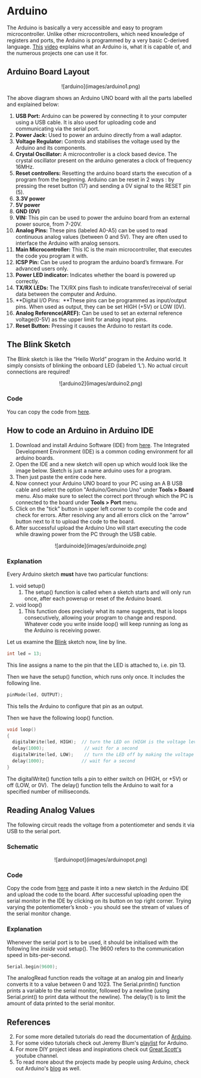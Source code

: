 # Arduino

The Arduino is basically a very accessible and easy to program microcontroller. Unlike other microcontrollers, which need knowledge of registers and ports, the Arduino is programmed by a very basic C-derived language. [This](https://www.youtube.com/watch?v=CqrQmQqpHXc) [video](https://www.youtube.com/watch?v=CqrQmQqpHXc) explains what an Arduino is, what it is capable of, and the numerous projects one can use it for.

## Arduino Board Layout

<center>![arduino](images/arduino1.png)</center>

The above diagram shows an Arduino UNO board with all the parts labelled and explained below:

1.  **USB Port:** Arduino can be powered by connecting it to your computer using a USB cable. It is also used for uploading code and communicating via the serial port.
2.  **Power Jack:** Used to power an arduino directly from a wall adaptor.
3.  **Voltage Regulator:** Controls and stabilises the voltage used by the Arduino and its components.
4.  **Crystal Oscillator:** A microcontroller is a clock based device. The crystal oscillator present on the arduino generates a clock of frequency 16MHz.
5.  **Reset controllers:** Resetting the arduino board starts the execution of a program from the beginning. Arduino can be reset in 2 ways : by pressing the reset button (17) and sending a 0V signal to the RESET pin (5).
6.  **3.3V power**
7.  **5V power**
8.  **GND (0V)**
9.  **VIN:** This pin can be used to power the arduino board from an external power source, from 7-20V.
10.  **Analog Pins:** These pins (labeled A0-A5) can be used to read continuous analog values (between 0 and 5V). They are often used to interface the Arduino with analog sensors.
11.  **Main Microcontroller:** This IC is the main microcontroller, that executes the code you program it with.
12.  **ICSP Pin:** Can be used to program the arduino board’s firmware. For advanced users only.
13.  **Power LED indicator:** Indicates whether the board is powered up correctly.
14.  **TX/RX LEDs:** The TX/RX pins flash to indicate transfer/receival of serial data between the computer and Arduino.
15.  **Digital I/O Pins:  **These pins can be programmed as input/output pins. When used as output, they can be set HIGH (+5V) or LOW (0V).
16.  **Analog Reference(AREF):** Can be used to set an external reference voltage(0-5V) as the upper limit for analog input pins.
17.  **Reset Button:** Pressing it causes the Arduino to restart its code.

## The Blink Sketch

The Blink sketch is like the “Hello World” program in the Arduino world. It simply consists of blinking the onboard LED (labeled ‘L’). No actual circuit connections are required!

<center>![arduino2](images/arduino2.png)</center>

### Code

You can copy the code from [here](https://github.com/schacon/blink/blob/master/blink.ino).

## How to code an Arduino in Arduino IDE

1.  Download and install Arduino Software (IDE) from [here](https://www.arduino.cc/en/main/software). The Integrated Development Environment (IDE) is a common coding environment for all arduino boards.
2.  Open the IDE and a new sketch will open up which would look like the image below. Sketch is just a name arduino uses for a program.
3.  Then just paste the entire code here.
4.  Now connect your Arduino UNO board to your PC using an A B USB cable and select the option "Arduino/Genuino Uno" under **Tools > Board** menu. Also make sure to select the correct port through which the PC is connected to the board under **Tools > Port** menu.
5.  Click on the "tick" button in upper left corner to compile the code and check for errors. After resolving any and all errors click on the "arrow" button next to it to upload the code to the board.
6.  After successful upload the Arduino Uno will start executing the code while drawing power from the PC through the USB cable.

<center>![arduinoide](images/arduinoide.png)</center>

### Explanation

Every Arduino sketch **must** have two particular functions:

1.  void setup()
    1.  The setup() function is called when a sketch starts and will only run once, after each powerup or reset of the Arduino board.
2.  void loop()
    1.  This function does precisely what its name suggests, that is loops consecutively, allowing your program to change and respond. Whatever code you write inside loop() will keep running as long as the Arduino is receiving power.

Let us examine the [Blink](https://github.com/schacon/blink/blob/master/blink.ino) sketch now, line by line.

```cpp
int led = 13;
```

This line assigns a name to the pin that the LED is attached to, i.e. pin 13.

Then we have the setup() function, which runs only once. It includes the following line.

```cpp
pinMode(led, OUTPUT);
```

This tells the Arduino to configure that pin as an output.

Then we have the following loop() function.

```cpp
void loop()
{
  digitalWrite(led, HIGH);  // turn the LED on (HIGH is the voltage level)
  delay(1000);               // wait for a second
  digitalWrite(led, LOW);    // turn the LED off by making the voltage LOW
  delay(1000);              // wait for a second
}
```

The digitalWrite() function tells a pin to either switch on (HIGH, or +5V) or off (LOW, or 0V).  The delay() function tells the Arduino to wait for a specified number of milliseconds.

## Reading Analog Values

The following circuit reads the voltage from a potentiometer and sends it via USB to the serial port.

### Schematic

<center>![arduinopot](images/arduinopot.png)</center>

### Code

Copy the code from [here](https://create.arduino.cc/example/builtin/01.Basics%5CAnalogReadSerial/AnalogReadSerial/preview) and paste it into a new sketch in the Arduino IDE and upload the code to the board. After successful uploading open the serial monitor in the IDE by clicking on its button on top right corner. Trying varying the potentiometer’s knob - you should see the stream of values of the serial monitor change.

### Explanation

Whenever the serial port is to be used, it should be initialised with the following line _inside_ void setup(). The 9600 refers to the communication speed in bits-per-second.

```cpp
Serial.begin(9600);
```

The analogRead function reads the voltage at an analog pin and linearly converts it to a value between 0 and 1023. The Serial.println() function prints a variable to the serial monitor, followed by a newline (using Serial.print() to print data without the newline). The delay(1) is to limit the amount of data printed to the serial monitor.

## References


2. For some more detailed tutorials do read the documentation of [Arduino](https://www.arduino.cc/en/Tutorial/HomePage).
3. For some video tutorials check out Jeremy Blum's [playlist](https://www.youtube.com/playlist?list=PLA567CE235D39FA84) for Arduino.
4. For more DIY project ideas and inspirations check out [Great Scott's](https://www.youtube.com/c/greatscottlab/featured) youtube channel.
5. To read more about the projects made by people using Arduino, check out Arduino's [blog](https://blog.arduino.cc/) as well.